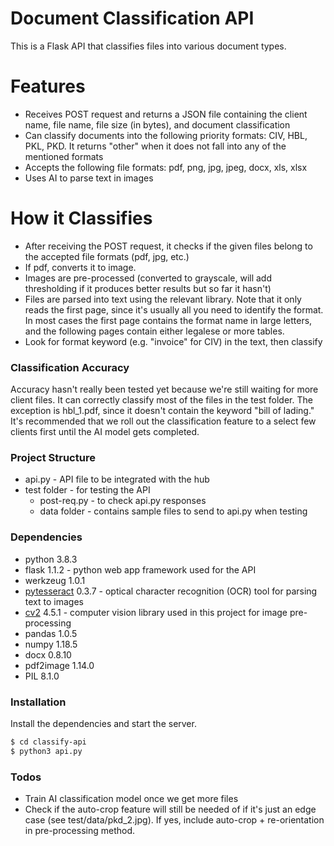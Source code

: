 # Document Classification API

This is a Flask API that classifies files into various document types. 

# Features

  - Receives POST request and returns a JSON file containing the client name, file name, file size (in bytes), and document classification
  - Can classify documents into the following priority formats: CIV, HBL, PKL, PKD. It returns "other" when it does not fall into any of the mentioned formats
  - Accepts the following file formats: pdf, png, jpg, jpeg, docx, xls, xlsx
  - Uses AI to parse text in images 
  
# How it Classifies
- After receiving the POST request, it checks if the given files belong to the accepted file formats (pdf, jpg, etc.)
- If pdf, converts it to image. 
- Images are pre-processed (converted to grayscale, will add thresholding if it produces better results but so far it hasn't)
- Files are parsed into text using the relevant library. Note that it only reads the first page, since it's usually all you need to identify the format. In most cases the first page contains the format name in large letters, and the following pages contain either legalese or more tables.  
- Look for format keyword (e.g. "invoice" for CIV) in the text, then classify

### Classification Accuracy
Accuracy hasn't really been tested yet because we're still waiting for more client files. It can correctly classify most of the files in the test folder. The exception is hbl_1.pdf, since it doesn't contain the keyword "bill of lading." It's recommended that we roll out the classification feature to a select few clients first until the AI model gets completed.  

### Project Structure
- api.py - API file to be integrated with the hub
- test folder - for testing the API
    - post-req.py - to check api.py responses
    - data folder - contains sample files to send to api.py when testing

### Dependencies

* python 3.8.3
* flask 1.1.2 - python web app framework used for the API
* werkzeug 1.0.1
* [pytesseract] 0.3.7 - optical character recognition (OCR) tool for parsing text to images
* [cv2] 4.5.1 - computer vision library used in this project for image pre-processing 
* pandas 1.0.5
* numpy 1.18.5
* docx 0.8.10
* pdf2image 1.14.0
* PIL 8.1.0

### Installation

Install the dependencies and start the server.

```sh
$ cd classify-api
$ python3 api.py
```


### Todos

 - Train AI classification model once we get more files
 - Check if the auto-crop feature will still be needed of if it's just an edge case (see test/data/pkd_2.jpg). If yes, include auto-crop + re-orientation in pre-processing method. 



[//]: # (These are reference links used in the body of this note and get stripped out when the markdown processor does its job. There is no need to format nicely because it shouldn't be seen. Thanks SO - http://stackoverflow.com/questions/4823468/store-comments-in-markdown-syntax)


   [pytesseract]: <https://github.com/madmaze/pytesseract>
   [cv2]: <https://github.com/opencv/opencv>

